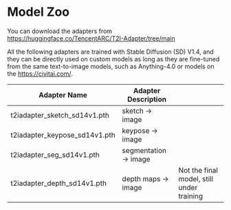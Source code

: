 # Model Zoo

You can download the adapters from <https://huggingface.co/TencentARC/T2I-Adapter/tree/main>

All the following adapters are trained with Stable Diffusion (SD) V1.4, and they can be directly used on custom models as long as they are fine-tuned from the same text-to-image models, such as Anything-4.0 or models on the <https://civitai.com/>.

| Adapter Name  | Adapter Description | |
| --- | --- |--- |
| t2iadapter_sketch_sd14v1.pth | sketch → image ||
| t2iadapter_keypose_sd14v1.pth | keypose → image ||
| t2iadapter_seg_sd14v1.pth | segmentation → image ||
| t2iadapter_depth_sd14v1.pth | depth maps → image | Not the final model, still under training|
